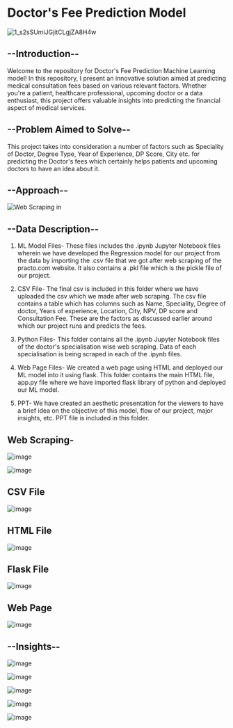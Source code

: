  # Doctor's Fee Prediction Model


![1_s2sSUmiJGjitCLgjZA8H4w](https://github.com/sarthak0613/doctors-fee-prediction/assets/135547703/0ebfff75-5931-42dd-9c9b-71995f3c7d2b)



## **--Introduction--**

Welcome to the repository for Doctor's Fee Prediction Machine Learning model! In this repository, I present an innovative solution aimed at predicting medical consultation fees based on various relevant factors. Whether you're a patient, healthcare professional, upcoming doctor or a data enthusiast, this project offers valuable insights into predicting the financial aspect of medical services.

## **--Problem Aimed to Solve--**

This project takes into consideration a number of factors such as Speciality of Doctor, Degree Type, Year of Experience, DP Score, City etc. for predicting the Doctor's fees which certainly helps patients and upcoming doctors to have an idea about it.

## **--Approach--**

![Web Scraping in](https://github.com/sarthak0613/doctors-fee-prediction/assets/135547703/ed915bd9-3006-46a9-8214-51730014e600)

## **--Data Description--**

1. ML Model Files- These files includes the .ipynb Jupyter Notebook files wherein we have developed the Regression model for our project from the data by importing the .csv file that we got after web scraping of the practo.com website. It also contains a .pkl file which is the pickle file of our project.

2. CSV File- The final csv is included in this folder where we have uploaded the csv which we made after web scraping. The csv file contains a table which has columns such as Name, Speciality, Degree of doctor, Years of experience, Location, City, NPV, DP score and Consultation Fee. These are the factors as discussed earlier around which our project runs and predicts the fees.

3. Python Files- This folder contains all the .ipynb Jupyter Notebook files of the doctor's specialisation wise web scraping. Data of each specialisation is being scraped in each of the .ipynb files.

4. Web Page Files- We created a web page using HTML and deployed our ML model into it using flask. This folder contains the main HTML file, app.py file where we have imported flask library of python and deployed our ML model.

5. PPT- We have created an aesthetic presentation for the viewers to have a brief idea on the objective of this model, flow of our project, major insights, etc. PPT file is included in this folder.


## Web Scraping-

![image](https://github.com/sarthak0613/doctors-fee-prediction/assets/135547703/d96f2515-adff-48e3-84a5-e6be490fa116)


![image](https://github.com/sarthak0613/doctors-fee-prediction/assets/135547703/af8dbac2-46a1-406b-9585-2cb28fd3c788)


## CSV File

![image](https://github.com/sarthak0613/doctors-fee-prediction/assets/135547703/b7bf92b4-f240-47f7-a596-2cae75d5427c)

## HTML File

![image](https://github.com/sarthak0613/doctors-fee-prediction/assets/135547703/9a650a0e-edd8-4607-9158-9ae8a67c9812)

## Flask File

![image](https://github.com/sarthak0613/doctors-fee-prediction/assets/135547703/a32cf47b-3a7a-4a84-96b3-1f7548ba7d13)

## Web Page

![image](https://github.com/sarthak0613/doctors-fee-prediction/assets/135547703/5ab0e05b-59e8-457a-863d-c9afa00d0322)


## **--Insights--**


![image](https://github.com/sarthak0613/doctors-fee-prediction/assets/135547703/515385f5-54bc-43a7-9a9c-a9b05c95ba1b)


![image](https://github.com/sarthak0613/doctors-fee-prediction/assets/135547703/8253459f-fd16-444e-a70d-c2325d248772)


![image](https://github.com/sarthak0613/doctors-fee-prediction/assets/135547703/3110fa97-1046-40db-a33d-11d8b8a617b9)


![image](https://github.com/sarthak0613/doctors-fee-prediction/assets/135547703/3bfa75e1-9d31-4927-834a-b2fee51d8b07)


![image](https://github.com/sarthak0613/doctors-fee-prediction/assets/135547703/dfa4b1e1-096b-4211-a434-95ef3978eefc)









